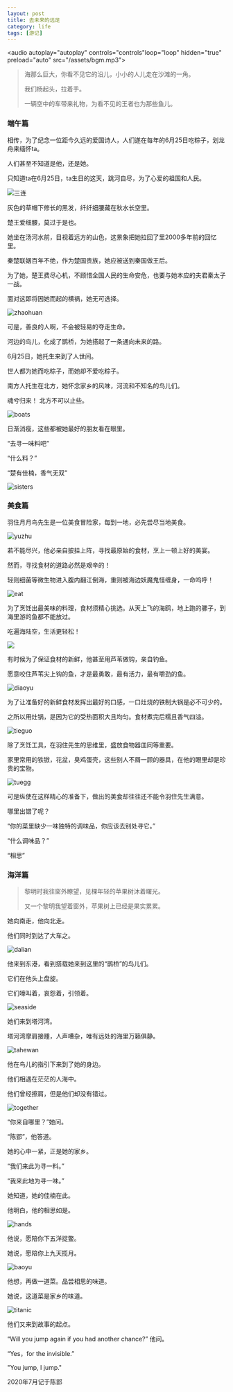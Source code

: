 ```yaml
---
layout: post
title: 去未来的远足
category: life
tags: [游记]
---
```

<audio autoplay="autoplay" controls="controls"loop="loop" hidden="true" preload="auto" src="/assets/bgm.mp3"></audio>
> 海那么巨大，你看不见它的沿儿，小小的人儿走在沙滩的一角。
>
> 我们杨起头，拉着手。
>
> 一辆空中的车带来礼物，为看不见的王者也为那些鱼儿。



### 端午篇

相传，为了纪念一位距今久远的爱国诗人，人们遂在每年的6月25日吃粽子，划龙舟来缅怀ta。

人们甚至不知道是他，还是她。

只知道ta在6月25日，ta生日的这天，跳河自尽，为了心爱的祖国和人民。

![三连](/assets/img/in-post/dalian/三连.png)

灰色的草帽下修长的黑发，纤纤细腰藏在秋水长空里。

楚王爱细腰，莫过于是也。

她坐在汤河水前，目视着远方的山色，这景象把她拉回了里2000多年前的回忆里。

秦楚联姻百年不绝，作为楚国贵族，她应被送到秦国做王后。

为了她，楚王费尽心机，不顾惜全国人民的生命安危，也要与她本应的夫君秦太子一战。

面对这即将因她而起的横祸，她无可选择。

![zhaohuan](/assets/img/in-post/dalian/zhaohuan.png)

可是，善良的人啊，不会被轻易的夺走生命。

河边的鸟儿，化成了鹊桥，为她搭起了一条通向未来的路。

6月25日，她托生来到了人世间。

世人都为她而吃粽子，而她却不爱吃粽子。

南方人托生在北方，她怀念家乡的风味，河流和不知名的鸟儿们。

魂兮归来！ 北方不可以止些。

![boats](/assets/img/in-post/dalian/boats.png)

日渐消瘦，这些都被她最好的朋友看在眼里。

“去寻一味料吧”

“什么料？”

“楚有佳楠，香气无双”

![sisters](/assets/img/in-post/dalian/sisters.png)





### 美食篇

羽住月月鸟先生是一位美食冒险家，每到一地，必先尝尽当地美食。

![yuzhu](/assets/img/in-post/dalian/yuzhu.png)

若不能尽兴，他必亲自披挂上阵，寻找最原始的食材，烹上一顿上好的美宴。

然而，寻找食材的道路必然是艰辛的！

轻则细菌等微生物进入腹内翻江倒海，重则被海边妖魔鬼怪缠身，一命呜呼！

![eat](/assets/img/in-post/dalian/eat.png)

为了烹饪出最美味的料理，食材须精心挑选。从天上飞的海鸥，地上跑的骡子，到海里游的鱼都不能放过。

吃遍海陆空，生活更轻松！

![](/assets/img/in-post/dalian/material.png)

有时候为了保证食材的新鲜，他甚至用芦苇做钩，亲自钓鱼。

愿意咬住芦苇尖上钩的鱼，才是最勇敢，最有活力，最有嚼劲的鱼。

![diaoyu](/assets/img/in-post/dalian/diaoyu.png)

为了让准备好的新鲜食材发挥出最好的口感，一口灶烧的铁制大锅是必不可少的。

之所以用灶锅，是因为它的受热面积大且均匀。食材煮完后糯且香气四溢。

![tieguo](/assets/img/in-post/dalian/tieguo.jpg)

除了烹饪工具，在羽住先生的思维里，盛放食物器皿同等重要。

家里常用的铁锨，花盆，臭鸡蛋壳，这些别人不屑一顾的器具，在他的眼里却是珍贵的宝物。

![tuegg](/assets/img/in-post/dalian/tuegg.png)

可是纵使在这样精心的准备下，做出的美食却往往还不能令羽住先生满意。

哪里出错了呢？

“你的菜里缺少一味独特的调味品，你应该去别处寻它。”

“什么调味品？”

“相思”



### 海洋篇

> 黎明时我往窗外瞭望，见棵年轻的苹果树沐着曙光。
>
> 又一个黎明我望着窗外，苹果树上已经是果实累累。

她向南走，他向北走。

他们同时到达了大车之。

![dalian](/assets/img/in-post/dalian/dalian.png)

他来到东港，看到搭载她来到这里的“鹊桥”的鸟儿们。

它们在他头上盘旋。

它们嚎叫着，哀怨着，引领着。

![seaside](/assets/img/in-post/dalian/seaside.png)

她们来到塔河湾。

塔河湾摩肩接踵，人声嘈杂，唯有远处的海里万籁俱静。

![tahewan](/assets/img/in-post/dalian/tahewan.png)

他在鸟儿的指引下来到了她的身边。

他们相遇在茫茫的人海中。

他们曾经擦肩，但是他们却没有错过。

![together](/assets/img/in-post/dalian/together.png)

“你来自哪里？”她问。

“陈郢”，他答道。

她的心中一紧，正是她的家乡。

“我们来此为寻一料。”

“我来此地为寻一味。”

她知道，她的佳楠在此。

他明白，他的相思如是。

![hands](/assets/img/in-post/dalian/hands.png)

他说，愿陪你下五洋捉鳖。

她说，愿陪你上九天揽月。

![baoyu](/assets/img/in-post/dalian/baoyu.png)

他想，再做一道菜。品尝相思的味道。

她说，这道菜是家乡的味道。

![titanic](/assets/img/in-post/dalian/titanic.png)

他们又来到故事的起点。

“Will you jump again if you had another chance?” 他问。

“Yes，for the invisible.”

"You jump, I jump."



2020年7月记于陈郢



